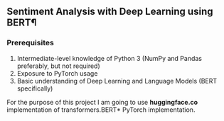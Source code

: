 ## Sentiment Analysis with Deep Learning using BERT¶
### Prerequisites
1. Intermediate-level knowledge of Python 3 (NumPy and Pandas preferably, but not required)
2. Exposure to PyTorch usage
3. Basic understanding of Deep Learning and Language Models (BERT specifically)

For the purpose of this project I am going to use **huggingface.co** implementation of transformers.BERT* PyTorch implementation. 
